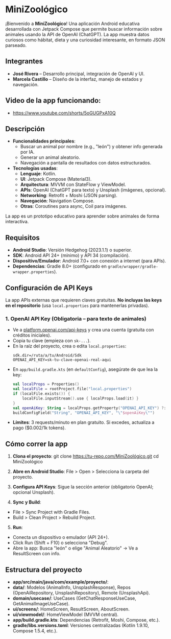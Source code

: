 # MiniZoológico

¡Bienvenido a **MiniZoológico**! Una aplicación Android educativa desarrollada con Jetpack Compose que permite buscar información sobre animales usando la API de OpenAI (ChatGPT). La app muestra datos curiosos como hábitat, dieta y una curiosidad interesante, en formato JSON parseado.

## Integrantes
- **José Rivera** – Desarrollo principal, integración de OpenAI y UI.
- **Marcela Castillo** – Diseño de la interfaz, manejo de estados y navegación.

## Video de la app funcionando:
- https://www.youtube.com/shorts/5oGUGPxA10Q 

## Descripción
- **Funcionalidades principales**:
  - Buscar un animal por nombre (e.g., "león") y obtener info generada por IA.
  - Generar un animal aleatorio.
  - Navegación a pantalla de resultados con datos estructurados.
- **Tecnologías usadas**:
  - **Lenguaje**: Kotlin.
  - **UI**: Jetpack Compose (Material3).
  - **Arquitectura**: MVVM con StateFlow y ViewModel.
  - **APIs**: OpenAI (ChatGPT para texto) y Unsplash (imágenes, opcional).
  - **Networking**: Retrofit + Moshi (JSON parsing).
  - **Navegación**: Navigation Compose.
  - **Otras**: Coroutines para async, Coil para imágenes.

La app es un prototipo educativo para aprender sobre animales de forma interactiva.

## Requisitos
- **Android Studio**: Versión Hedgehog (2023.1.1) o superior.
- **SDK**: Android API 24+ (mínimo) y API 34 (compilación).
- **Dispositivo/Emulador**: Android 7.0+ con conexión a internet (para APIs).
- **Dependencias**: Gradle 8.0+ (configurado en `gradle/wrapper/gradle-wrapper.properties`).

## Configuración de API Keys
La app APIs externas que requieren claves gratuitas. **No incluyas las keys en el repositorio** (usa `local.properties` para mantenerlas privadas).

### 1. **OpenAI API Key** (Obligatoria – para texto de animales)
   - Ve a [platform.openai.com/api-keys](https://platform.openai.com/api-keys) y crea una cuenta (gratuita con créditos iniciales).
   - Copia tu clave (empieza con `sk-...`).
   - En la raíz del proyecto, crea o edita `local.properties`:
     ```
     sdk.dir=/ruta/a/tu/Android/Sdk
     OPENAI_API_KEY=sk-tu-clave-openai-real-aqui
     ```
   - En `app/build.gradle.kts` (en `defaultConfig`), asegúrate de que lea la key:
     ```kotlin
     val localProps = Properties()
     val localFile = rootProject.file("local.properties")
     if (localFile.exists()) {
         localFile.inputStream().use { localProps.load(it) }
     }
     val openAiKey: String = localProps.getProperty("OPENAI_API_KEY") ?: ""
     buildConfigField("String", "OPENAI_API_KEY", "\"$openAiKey\"")
     ```
   - **Límites**: 3 requests/minuto en plan gratuito. Si excedes, actualiza a pago ($0.002/1k tokens).


## Cómo correr la app
1. **Clona el proyecto**:
git clone https://tu-repo.com/MiniZoológico.git cd MiniZoológico

2. **Abre en Android Studio**: File > Open > Selecciona la carpeta del proyecto.

3. **Configura API Keys**: Sigue la sección anterior (obligatorio OpenAI; opcional Unsplash).

4. **Sync y Build**:
- File > Sync Project with Gradle Files.
- Build > Clean Project > Rebuild Project.

5. **Run**:
- Conecta un dispositivo o emulador (API 24+).
- Click Run (Shift + F10) o selecciona "Debug".
- Abre la app: Busca "león" o elige "Animal Aleatorio" → Ve a ResultScreen con info.

## Estructura del proyecto
- **app/src/main/java/com/example/proyecto/**:
- **data/**: Modelos (AnimalInfo, UnsplashResponse), Repos (OpenAiRepository, UnsplashRepository), Remote (UnsplashApi).
- **domain/usecase/**: UseCases (GetChatResponseUseCase, GetAnimalImageUseCase).
- **ui/screens/**: HomeScreen, ResultScreen, AboutScreen.
- **ui/viewmodel/**: HomeViewModel (MVVM central).
- **app/build.gradle.kts**: Dependencias (Retrofit, Moshi, Compose, etc.).
- **gradle/libs.versions.toml**: Versiones centralizadas (Kotlin 1.9.10, Compose 1.5.4, etc.).


